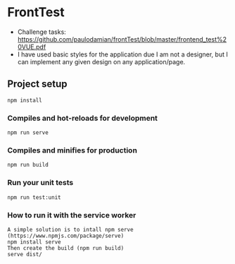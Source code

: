 # FrontTest

- Challenge tasks: https://github.com/paulodamian/frontTest/blob/master/frontend_test%20VUE.pdf
- I have used basic styles for the application due I am not a designer, but I can implement any given design on any application/page.

## Project setup
```
npm install
```

### Compiles and hot-reloads for development
```
npm run serve
```

### Compiles and minifies for production
```
npm run build
```

### Run your unit tests
```
npm run test:unit
```

### How to run it with the service worker
```
A simple solution is to intall npm serve (https://www.npmjs.com/package/serve)
npm install serve
Then create the build (npm run build)
serve dist/
```
